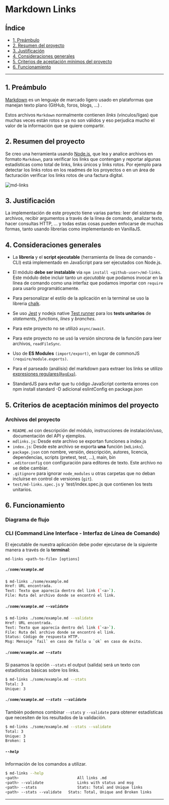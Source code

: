 # Markdown Links

## Índice

* [1. Preámbulo](#1-preámbulo)
* [2. Resumen del proyecto](#2-resumen-del-proyecto)
* [3. Justificación](#3-justificación)
* [4. Consideraciones generales](#4-consideraciones-generales)
* [5. Criterios de aceptación mínimos del proyecto](#5-criterios-de-aceptación-mínimos-del-proyecto)
* [6. Funcionamiento](#6-funcionamiento)

***

## 1. Preámbulo

[Markdown](https://es.wikipedia.org/wiki/Markdown) es un lenguaje de marcado
ligero usado en plataformas que
manejan texto plano (GitHub, foros, blogs, ...) .

Estos archivos `Markdown` normalmente contienen _links_ (vínculos/ligas) que
muchas veces están rotos o ya no son válidos y eso perjudica mucho el valor de
la información que se quiere compartir. 

## 2. Resumen del proyecto

Se creo una herramienta usando [Node.js](https://nodejs.org/), que lea y analice archivos
en formato `Markdown`, para verificar los links que contengan y reportar algunas estadísticas como total de links, links únicos y links rotos. Por ejemplo para detectar los links rotos en los readmes de los proyectos
o en un área de facturación verificar los links rotos de una factura digital.

![md-links](https://user-images.githubusercontent.com/110297/42118443-b7a5f1f0-7bc8-11e8-96ad-9cc5593715a6.jpg)

## 3. Justificación

La implementación de este proyecto tiene varias partes: leer del sistema de
archivos, recibir argumentos a través de la línea de comando, analizar texto,
hacer consultas HTTP, ... y todas estas cosas pueden enfocarse de muchas formas,
tanto usando librerías como implementando en VanillaJS.

## 4. Consideraciones generales

* La **librería** y el **script ejecutable** (herramienta de línea de comando -
  CLI) está implementado en JavaScript para ser ejecutados con
  Node.js.

* El módulo **debe ser instalable** via `npm install <github-user>/md-links`. Este
  módulo debe incluir tanto un _ejecutable_ que podamos invocar en la línea de
  comando como una interfaz que podamos importar con `require` para usarlo
  programáticamente.
  
 * Para personalizar el estilo de la aplicación en la terminal se uso la libreria [chalk](https://www.npmjs.com/package/chalk).

* Se uso [Jest](https://jestjs.io/) y nodejs native [Test runner](https://nodejs.org/api/test.html) para los **tests unitarios** de _statements_,
  _functions_, _lines_ y _branches_.

* Para este proyecto no se utilizó `async/await`.

* Para este proyecto no se usó la versión síncrona
de la función para leer archivos, `readFileSync`.

* Uso de **ES Modules** `(import/export)`, en lugar de commonJS `(require/module.exports)`.

* Para el parseado (análisis) del markdown para extraer los links se utilizo  [expresiones regulares(`RegExp`)](https://developer.mozilla.org/es/docs/Web/JavaScript/Guide/Regular_Expressions).

* StandardJS para evitar que tu código JavaScript contenta errores con npm install standard -D adicional eslintConfig en package.json

## 5. Criterios de aceptación mínimos del proyecto

### Archivos del proyecto

* `README.md` con descripción del módulo, instrucciones de instalación/uso,
  documentación del API y ejemplos. 
* `mdlinks.js`: Desde este archivo se exportan funciones a index.js
* `index.js`: Desde este archivo se exporta **una** función (`mdLinks`).
* `package.json` con nombre, versión, descripción, autores, licencia,
  dependencias, scripts (pretest, test, ...), main, bin
* `.editorconfig` con configuración para editores de texto. Este archivo no se
  debe cambiar.
* `.gitignore` para ignorar `node_modules` u otras carpetas que no deban
  incluirse en control de versiones (`git`).
* `test/md-links.spec.js` y `test/index.spec.js que contienen los tests unitarios. 

## 6. Funcionamiento

### Diagrama de flujo



### CLI (Command Line Interface - Interfaz de Línea de Comando)

El ejecutable de nuestra aplicación debe poder ejecutarse de la siguiente
manera a través de la **terminal**:

`md-links <path-to-file> [options]`


##### `./some/example.md`

```sh
$ md-links ./some/example.md 
Href: URL encontrada.
Text: Texto que aparecía dentro del link (`<a>`).
File: Ruta del archivo donde se encontró el link.
```

##### `./some/example.md --validate`

```sh
$ md-links ./some/example.md --validate
Href: URL encontrada.
Text: Texto que aparecía dentro del link (`<a>`).
File: Ruta del archivo donde se encontró el link.
Status: Código de respuesta HTTP.
Msg: Mensaje `fail` en caso de fallo u `ok` en caso de éxito.
```

##### `./some/example.md --stats`

Si pasamos la opción `--stats` el output (salida) será un texto con estadísticas
básicas sobre los links.

```sh
$ md-links ./some/example.md --stats
Total: 3
Unique: 3
```

##### `./some/example.md --stats --validate`

También podemos combinar `--stats` y `--validate` para obtener estadísticas que
necesiten de los resultados de la validación.

```sh
$ md-links ./some/example.md --stats --validate
Total: 3
Unique: 3
Broken: 1
```

##### `--help`

Información de los comandos a utilizar.

```sh
$ md-links --help
<path>                    		All links .md
<path> --validate        		Links with status and msg
<path> --stats            		Stats: Total and Unique links
<path> --stats --validate 	Stats: Total, Unique and Broken links
```

***
